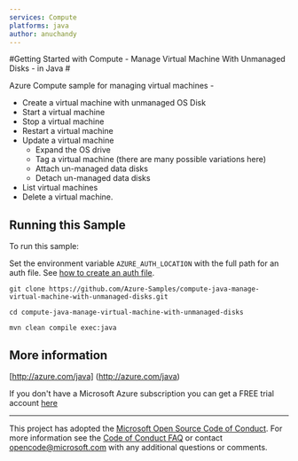 ```yaml
---
services: Compute
platforms: java
author: anuchandy
---
```


#Getting Started with Compute - Manage Virtual Machine With Unmanaged Disks - in Java #


  Azure Compute sample for managing virtual machines -
   - Create a virtual machine with unmanaged OS Disk
   - Start a virtual machine
   - Stop a virtual machine
   - Restart a virtual machine
   - Update a virtual machine
     - Expand the OS drive
     - Tag a virtual machine (there are many possible variations here)
     - Attach un-managed data disks
     - Detach un-managed data disks
   - List virtual machines
   - Delete a virtual machine.
 

## Running this Sample ##

To run this sample:

Set the environment variable `AZURE_AUTH_LOCATION` with the full path for an auth file. See [how to create an auth file](https://github.com/Azure/azure-sdk-for-java/blob/master/AUTH.md).

    git clone https://github.com/Azure-Samples/compute-java-manage-virtual-machine-with-unmanaged-disks.git

    cd compute-java-manage-virtual-machine-with-unmanaged-disks

    mvn clean compile exec:java

## More information ##

[http://azure.com/java] (http://azure.com/java)

If you don't have a Microsoft Azure subscription you can get a FREE trial account [here](http://go.microsoft.com/fwlink/?LinkId=330212)

---

This project has adopted the [Microsoft Open Source Code of Conduct](https://opensource.microsoft.com/codeofconduct/). For more information see the [Code of Conduct FAQ](https://opensource.microsoft.com/codeofconduct/faq/) or contact [opencode@microsoft.com](mailto:opencode@microsoft.com) with any additional questions or comments.